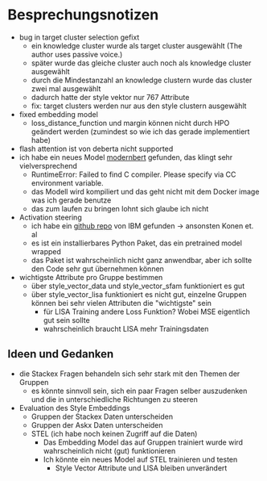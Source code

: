 # Besprechungsnotizen

- bug in target cluster selection gefixt
	- ein knowledge cluster wurde als target cluster ausgewählt (The author uses passive voice.)
	- später wurde das gleiche cluster auch noch als knowledge cluster ausgewählt
	- durch die Mindestanzahl an knowledge clustern wurde das cluster zwei mal ausgewählt
	- dadurch hatte der style vektor nur 767 Attribute
	- fix: target clusters werden nur aus den style clustern ausgewählt
- fixed embedding model
	- loss_distance_function und margin können nicht durch HPO geändert werden (zumindest so wie ich das gerade implementiert habe)
- flash attention ist von deberta nicht supported
- ich habe ein neues Model [modernbert](https://huggingface.co/blog/modernbert) gefunden, das klingt sehr vielversprechend
	- RuntimeError: Failed to find C compiler. Please specify via CC environment variable.
	- das Modell wird kompiliert und das geht nicht mit dem Docker image was ich gerade benutze
	- das zum laufen zu bringen lohnt sich glaube ich nicht
- Activation steering
	- ich habe ein [github repo](https://github.com/IBM/activation-steering) von IBM gefunden -> ansonsten Konen et. al
	- es ist ein installierbares Python Paket, das ein pretrained model wrapped
	- das Paket ist wahrscheinlich nicht ganz anwendbar, aber ich sollte den Code sehr gut übernehmen können
- wichtigste Attribute pro Gruppe bestimmen
	- über style_vector_data und style_vector_sfam funktioniert es gut
	- über style_vector_lisa funktioniert es nicht gut, einzelne Gruppen können bei sehr vielen Attributen die "wichtigste" sein
		- für LISA Training andere Loss Funktion? Wobei MSE eigentlich gut sein sollte
		- wahrscheinlich braucht LISA mehr Trainingsdaten
## Ideen und Gedanken

- die Stackex Fragen behandeln sich sehr stark mit den Themen der Gruppen
	- es könnte sinnvoll sein, sich ein paar Fragen selber auszudenken und die in unterschiedliche Richtungen zu steeren
- Evaluation des Style Embeddings
	- Gruppen der Stackex Daten unterscheiden
	- Gruppen der Askx Daten unterscheiden
	- STEL (ich habe noch keinen Zugriff auf die Daten)
		- Das Embedding Model das auf Gruppen trainiert wurde wird wahrscheinlich nicht (gut) funktionieren
		- Ich könnte ein neues Model auf STEL trainieren und testen
			- Style Vector Attribute und LISA bleiben unverändert
